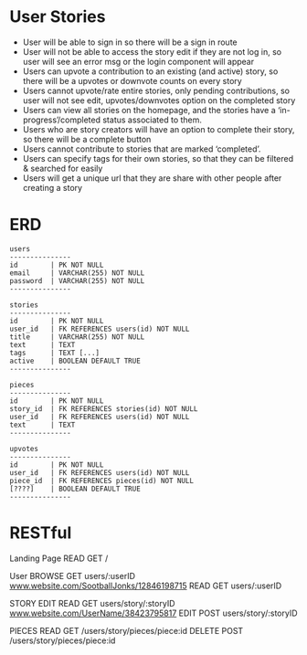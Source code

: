 # User Stories

- User will be able to sign in so there will be a sign in route
- User will not be able to access the story edit if they are not log in, so user will see an error msg or the login component will appear
- Users can upvote a contribution to an existing (and active) story, so there will be a upvotes or downvote counts on every story
- Users cannot upvote/rate entire stories, only pending contributions, so user will not see edit, upvotes/downvotes option on the completed story
- Users can view all stories on the homepage, and the stories have a ‘in-progress’/completed status associated to them.
- Users who are story creators will have an option to complete their story, so there will be a complete button
- Users cannot contribute to stories that are marked ‘completed’.
- Users can specify tags for their own stories, so that they can be filtered & searched for easily
- Users will get a unique url that they are share with other people after creating a story

# ERD

```
users
---------------
id        | PK NOT NULL
email     | VARCHAR(255) NOT NULL
password  | VARCHAR(255) NOT NULL
---------------

stories
---------------
id        | PK NOT NULL
user_id   | FK REFERENCES users(id) NOT NULL
title     | VARCHAR(255) NOT NULL
text      | TEXT
tags      | TEXT [...]
active    | BOOLEAN DEFAULT TRUE
---------------

pieces
---------------
id        | PK NOT NULL
story_id  | FK REFERENCES stories(id) NOT NULL
user_id   | FK REFERENCES users(id) NOT NULL
text      | TEXT
---------------

upvotes
---------------
id        | PK NOT NULL
user_id   | FK REFERENCES users(id) NOT NULL
piece_id  | FK REFERENCES pieces(id) NOT NULL
[????]    | BOOLEAN DEFAULT TRUE
---------------
```

# RESTful

Landing Page
READ GET /

User
BROWSE GET users/:userID www.website.com/SootballJonks/12846198715
READ GET users/:userID

STORY EDIT
READ GET users/story/:storyID www.website.com/UserName/38423795817
EDIT POST users/story/:storyID

PIECES
READ GET /users/story/pieces/piece:id
DELETE POST /users/story/pieces/piece:id
